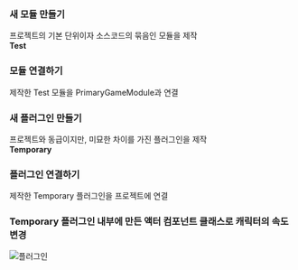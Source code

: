 ### 새 모듈 만들기
프로젝트의 기본 단위이자 소스코드의 묶음인 모듈을 제작
<br>**Test**

### 모듈 연결하기
제작한 Test 모듈을 PrimaryGameModule과 연결

### 새 플러그인 만들기
프로젝트와 동급이지만, 미묘한 차이를 가진 플러그인을 제작
<br>**Temporary**

### 플러그인 연결하기
제작한 Temporary 플러그인을 프로젝트에 연결

### Temporary 플러그인 내부에 만든 액터 컴포넌트 클래스로 캐릭터의 속도 변경
![플러그인](https://github.com/user-attachments/assets/23a1b7c2-650e-4cf3-982d-267437ec749b)
